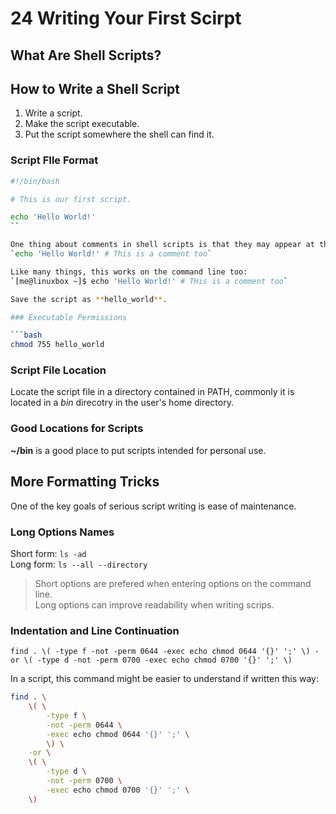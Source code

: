 # 24 Writing Your First Scirpt

## What Are Shell Scripts?

## How to Write a Shell Script

1. Write a script.
1. Make the script executable.
1. Put the script somewhere the shell can find it.

### Script FIle Format

````bash
#!/bin/bash

# This is our first script.

echo 'Hello World!'
``

One thing about comments in shell scripts is that they may appear at the ends of lines provided they are preceded by at least one white space character, like so:
`echo 'Hello World!' # This is a comment too`

Like many things, this works on the command line too:
`[me@linuxbox ~]$ echo 'Hello World!' # THis is a comment too`

Save the script as **hello_world**.

### Executable Permissions

```bash
chmod 755 hello_world
````

### Script File Location

Locate the script file in a directory contained in PATH, commonly it is located in a _bin_ direcotry in the user's home directory.

### Good Locations for Scripts

**~/bin** is a good place to put scripts intended for personal use.

## More Formatting Tricks

One of the key goals of serious script writing is ease of maintenance.

### Long Options Names

Short form: `ls -ad`  
Long form: `ls --all --directory`

> Short options are prefered when entering options on the command line.  
> Long options can improve readability when writing scrips.

### Indentation and Line Continuation

`find . \( -type f -not -perm 0644 -exec echo chmod 0644 '{}' ';' \) -or \( -type d -not -perm 0700 -exec echo chmod 0700 '{}' ';' \)`

In a script, this command might be easier to understand if written this way:

```bash
find . \
    \( \
        -type f \
        -not -perm 0644 \
        -exec echo chmod 0644 '{}' ';' \
        \) \
    -or \
    \( \
        -type d \
        -not -perm 0700 \
        -exec echo chmod 0700 '{}' ';' \
    \)
```

